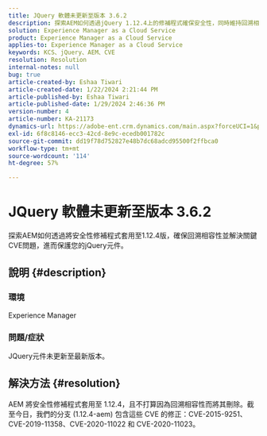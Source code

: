 ```yaml
---
title: JQuery 軟體未更新至版本 3.6.2
description: 探索AEM如何透過jQuery 1.12.4上的修補程式確保安全性，同時維持回溯相容性。
solution: Experience Manager as a Cloud Service
product: Experience Manager as a Cloud Service
applies-to: Experience Manager as a Cloud Service
keywords: KCS、jQuery、AEM、CVE
resolution: Resolution
internal-notes: null
bug: true
article-created-by: Eshaa Tiwari
article-created-date: 1/22/2024 2:21:44 PM
article-published-by: Eshaa Tiwari
article-published-date: 1/29/2024 2:46:36 PM
version-number: 4
article-number: KA-21173
dynamics-url: https://adobe-ent.crm.dynamics.com/main.aspx?forceUCI=1&pagetype=entityrecord&etn=knowledgearticle&id=aa4f3d8c-31b9-ee11-a569-6045bd006b3d
exl-id: 6f8c8146-ecc3-42cd-8e9c-ecedb001782c
source-git-commit: dd19f78d752827e48b7dc68adcd95500f2ffbca0
workflow-type: tm+mt
source-wordcount: '114'
ht-degree: 57%

---
```


# JQuery 軟體未更新至版本 3.6.2


探索AEM如何透過將安全性修補程式套用至1.12.4版，確保回溯相容性並解決關鍵CVE問題，進而保護您的jQuery元件。

## 說明 {#description}


### <b>環境</b>

Experience Manager

### <b>問題/症狀</b>

JQuery元件未更新至最新版本。


## 解決方法 {#resolution}


AEM 將安全性修補程式套用至 1.12.4，且不打算因為回溯相容性而將其刪除。截至今日，我們的分支 (1.12.4-aem) 包含這些 CVE 的修正：CVE-2015-9251、CVE-2019-11358、CVE-2020-11022 和 CVE-2020-11023。

